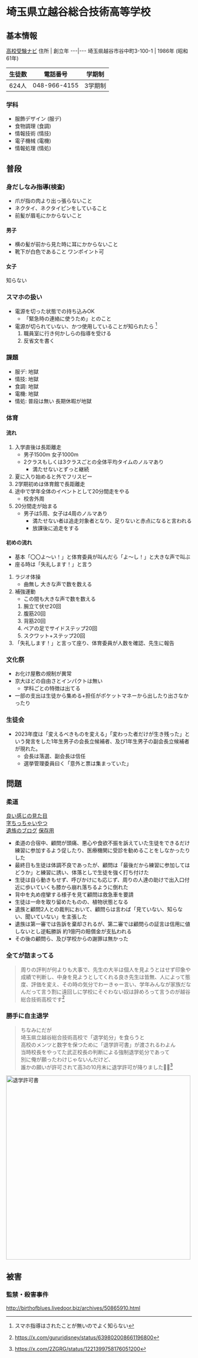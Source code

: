 # 埼玉県立越谷総合技術高等学校
## 基本情報
[高校受験ナビ](https://saitama-np-jukennavi.com/school/%e7%9c%8c%e7%ab%8b%e8%b6%8a%e8%b0%b7%e7%b7%8f%e5%90%88%e6%8a%80%e8%a1%93%e9%ab%98%e6%a0%a1/)
住所 | 創立年
---|---
埼玉県越谷市谷中町3-100-1 | 1986年 (昭和61年)

生徒数 | 電話番号 | 学期制
---|---|---
624人 | 048-966-4155 | 3学期制

### 学科
- 服飾デザイン (服デ)
- 食物調理 (食調)
- 情報技術 (情技)
- 電子機械 (電機)
- 情報処理 (情処)

## 普段
### 身だしなみ指導(検査)
- 爪が指の肉より出っ張らないこと
- ネクタイ、ネクタイピンをしていること
- 前髪が眉毛にかからないこと
#### 男子
- 横の髪が前から見た時に耳にかからないこと
- 靴下が白色であること ワンポイント可
#### 女子
知らない
### スマホの扱い
- 電源を切った状態での持ち込みOK
  - 「緊急時の連絡に使うため」とのこと
- 電源が切られていない、かつ使用していることが知られたら [^1]
  1. 職員室に行き何かしらの指導を受ける
  2. 反省文を書く
### 課題
- 服デ: 地獄
- 情技: 地獄
- 食調: 地獄
- 電機: 地獄
- 情処: 普段は無い 長期休暇が地獄
### 体育
#### 流れ
1. 入学直後は長距離走
   - 男子1500m 女子1000m
   - 2クラスもしくは3クラスごとの全体平均タイムのノルマあり
     - 満たせないとずっと継続
2. 夏に入り始めると外でフリスビー
3. 2学期初めは体育館で長距離走
4. 途中で学年全体のイベントとして20分間走をやる
   - 校舎外周
5. 20分間走が始まる
   - 男子は5周、女子は4周のノルマあり
     - 満たせない者は追走対象者となり、足りないと赤点になると言われる
     - 放課後に追走をする
#### 初めの流れ
- 基本「〇〇よ〜い！」と体育委員が叫んだら「よ〜し！」と大きな声で叫ぶ
- 座る時は「失礼します！」と言う
1. ラジオ体操
   - 曲無し 大きな声で数を数える
2. 補強運動
   - この間も大きな声で数を数える
   1. 腕立て伏せ20回
   2. 腹筋20回
   3. 背筋20回
   4. ペアの足でサイドステップ20回
   5. スクワット+ステップ20回
3. 「失礼します！」と言って座り、体育委員が人数を確認、先生に報告
### 文化祭
- お化け屋敷の規制が異常
- 京大ほどの自由さとインパクトは無い
  - 学科ごとの特徴は出てる
- 一部の支出は生徒から集める+担任がポケットマネーから出したり出さなかったり
### 生徒会
- 2023年度は「変えるべきものを変える」「変わった者だけが生き残った」という発言をした1年生男子の会長立候補者、及び1年生男子の副会長立候補者が現れた。
  - 会長は落選、副会長は信任
  - 選挙管理委員曰く「意外と票は集まっていた」

## 問題
### 柔道
[良い感じの見た目](https://kumaben.com/judo13)  
[字ちっちゃいやつ](https://www.jca.apc.org/praca/takeda/number4S/S020731.html)  
[遺族のブログ](http://blog.livedoor.jp/sai0918/archives/51338576.html) [保存用](./ksg-izoku.md)

- 柔道の合宿中、顧問が頭痛、悪心や食欲不振を訴えていた生徒をできるだけ練習に参加するよう促したり、医療機関に受診を勧めることをしなかったりした
- 最終日も生徒は体調不良であったが、顧問は「最後だから練習に参加してはどうか」と練習に誘い、体落としで生徒を強く打ち付けた
- 生徒は自ら動きもせず、呼びかけにも応じず、周りの人達の助けで出入口付近に歩いていくも膝から崩れ落ちるように倒れた
- 背中を丸め痙攣する様子を見て顧問は救急車を要請
- 生徒は一命を取り留めたものの、植物状態となる
- 遺族と顧問2人との裁判において、顧問らは言わば「見ていない、知らない、聞いていない」を主張した
- 遺族は第一審では告訴を棄却されるが、第二審では顧問らの証言は信用に値しないとし逆転勝訴 約1億円の賠償金が支払われる
- その後の顧問ら、及び学校からの謝罪は無かった

### 全てが詰まってる
> 周りの評判が何よりも大事で、先生の大半は個人を見ようとはせず印象や成績で判断し、中身を見ようとしてくれる良き先生は皆無、人によって態度、評価を変え、その時の気分でわーきゃー言い、学年みんなが家族だなんだって言う割に遠回しに学校にそぐわない奴は辞めろって言うのが越谷総合技術高校です[^2]

### 勝手に自主退学
> ちなみにだが  
埼玉県立越谷総合技術高校で「退学処分」を食らうと  
高校のメンツと数字を保つために「退学許可書」が渡されるわよん  
当時校長をやってた武正校長の判断による強制退学処分であって  
別に俺が願ったわけじゃないんだけど、  
誰かの願いが許可されて高3の10月末に退学許可が降りました🏫😇[^3]  
<img src="https://pbs.twimg.com/media/EPNIlFMUYAANiOa?format=jpg&name=orig" alt="退学許可書" width=500 />

## 被害
### 監禁・殺害事件
http://birthofblues.livedoor.biz/archives/50865910.html

[^1]: スマホ指導はされたことが無いのでよく知らない
[^2]: https://x.com/gururidisney/status/639802008661196800
[^3]: https://x.com/2ZGRG/status/1221399758176051200
